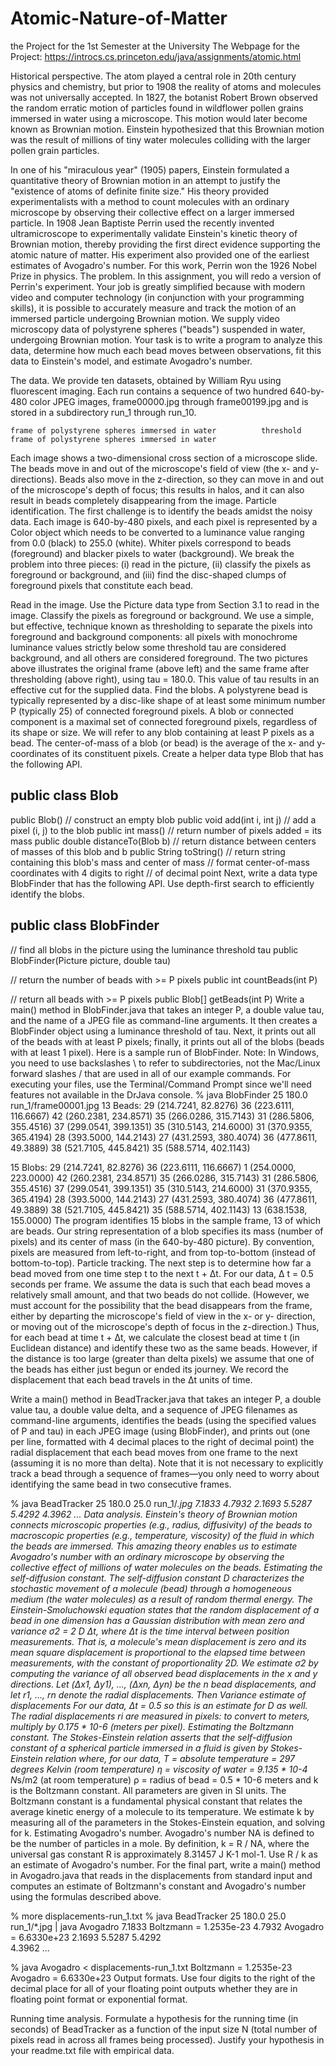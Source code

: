 # Atomic-Nature-of-Matter
the Project for the 1st Semester at the University
The Webpage for the Project: https://introcs.cs.princeton.edu/java/assignments/atomic.html

Historical perspective. The atom played a central role in 20th century physics and chemistry, but prior to 1908 the reality of atoms and molecules was not universally accepted. In 1827, the botanist Robert Brown observed the random erratic motion of particles found in wildflower pollen grains immersed in water using a microscope. This motion would later become known as Brownian motion. Einstein hypothesized that this Brownian motion was the result of millions of tiny water molecules colliding with the larger pollen grain particles.

In one of his "miraculous year" (1905) papers, Einstein formulated a quantitative theory of Brownian motion in an attempt to justify the "existence of atoms of definite finite size." His theory provided experimentalists with a method to count molecules with an ordinary microscope by observing their collective effect on a larger immersed particle. In 1908 Jean Baptiste Perrin used the recently invented ultramicroscope to experimentally validate Einstein's kinetic theory of Brownian motion, thereby providing the first direct evidence supporting the atomic nature of matter. His experiment also provided one of the earliest estimates of Avogadro's number. For this work, Perrin won the 1926 Nobel Prize in physics.
The problem. In this assignment, you will redo a version of Perrin's experiment. Your job is greatly simplified because with modern video and computer technology (in conjunction with your programming skills), it is possible to accurately measure and track the motion of an immersed particle undergoing Brownian motion. We supply video microscopy data of polystyrene spheres ("beads") suspended in water, undergoing Brownian motion. Your task is to write a program to analyze this data, determine how much each bead moves between observations, fit this data to Einstein's model, and estimate Avogadro's number.

The data.  We provide ten datasets, obtained by William Ryu using fluorescent imaging. Each run contains a sequence of two hundred 640-by-480 color JPEG images, frame00000.jpg through frame00199.jpg and is stored in a subdirectory run_1 through run_10.

   	frame of polystyrene spheres immersed in water	       	threshold frame of polystyrene spheres immersed in water
Each image shows a two-dimensional cross section of a microscope slide. The beads move in and out of the microscope's field of view (the x- and y-directions). Beads also move in the z-direction, so they can move in and out of the microscope's depth of focus; this results in halos, and it can also result in beads completely disappearing from the image.
Particle identification. The first challenge is to identify the beads amidst the noisy data. Each image is 640-by-480 pixels, and each pixel is represented by a Color object which needs to be converted to a luminance value ranging from 0.0 (black) to 255.0 (white). Whiter pixels correspond to beads (foreground) and blacker pixels to water (background). We break the problem into three pieces: (i) read in the picture, (ii) classify the pixels as foreground or background, and (iii) find the disc-shaped clumps of foreground pixels that constitute each bead.

Read in the image. Use the Picture data type from Section 3.1 to read in the image.
Classify the pixels as foreground or background. We use a simple, but effective, technique known as thresholding to separate the pixels into foreground and background components: all pixels with monochrome luminance values strictly below some threshold tau are considered background, and all others are considered foreground. The two pictures above illustrates the original frame (above left) and the same frame after thresholding (above right), using tau = 180.0. This value of tau results in an effective cut for the supplied data.
Find the blobs. A polystyrene bead is typically represented by a disc-like shape of at least some minimum number P (typically 25) of connected foreground pixels. A blob or connected component is a maximal set of connected foreground pixels, regardless of its shape or size. We will refer to any blob containing at least P pixels as a bead. The center-of-mass of a blob (or bead) is the average of the x- and y-coordinates of its constituent pixels.
Create a helper data type Blob that has the following API.

public class Blob
------------------------------------------------------------------------------------------------
public Blob()                    // construct an empty blob
public void add(int i, int j)    // add a pixel (i, j) to the blob
public int mass()                // return number of pixels added = its mass
public double distanceTo(Blob b) // return distance between centers of masses of this blob and b
public String toString()         // return string containing this blob's mass and center of mass
                                 // format center-of-mass coordinates with 4 digits to right
                                 // of decimal point
Next, write a data type BlobFinder that has the following API. Use depth-first search to efficiently identify the blobs.

public class BlobFinder
------------------------------------------------------------------------------------------------
// find all blobs in the picture using the luminance threshold tau
public BlobFinder(Picture picture, double tau)

// return the number of beads with >= P pixels
public int countBeads(int P)

// return all beads with >= P pixels
public Blob[] getBeads(int P)
Write a main() method in BlobFinder.java that takes an integer P, a double value tau, and the name of a JPEG file as command-line arguments. It then creates a BlobFinder object using a luminance threshold of tau. Next, it prints out all of the beads with at least P pixels; finally, it prints out all of the blobs (beads with at least 1 pixel).
Here is a sample run of BlobFinder. Note: In Windows, you need to use backslashes \ to refer to subdirectories, not the Mac/Linux forward slashes / that are used in all of our example commands. For executing your files, use the Terminal/Command Prompt since we'll need features not available in the DrJava console.
% java BlobFinder 25 180.0 run_1/frame00001.jpg
13 Beads:
29 (214.7241,  82.8276)
36 (223.6111, 116.6667)
42 (260.2381, 234.8571)
35 (266.0286, 315.7143)
31 (286.5806, 355.4516)
37 (299.0541, 399.1351)
35 (310.5143, 214.6000)
31 (370.9355, 365.4194)
28 (393.5000, 144.2143)
27 (431.2593, 380.4074)
36 (477.8611,  49.3889)
38 (521.7105, 445.8421)
35 (588.5714, 402.1143)

15 Blobs:
29 (214.7241,  82.8276)
36 (223.6111, 116.6667)
 1 (254.0000, 223.0000)
42 (260.2381, 234.8571)
35 (266.0286, 315.7143)
31 (286.5806, 355.4516)
37 (299.0541, 399.1351)
35 (310.5143, 214.6000)
31 (370.9355, 365.4194)
28 (393.5000, 144.2143)
27 (431.2593, 380.4074)
36 (477.8611,  49.3889)
38 (521.7105, 445.8421)
35 (588.5714, 402.1143)
13 (638.1538, 155.0000)
The program identifies 15 blobs in the sample frame, 13 of which are beads. Our string representation of a blob specifies its mass (number of pixels) and its center of mass (in the 640-by-480 picture). By convention, pixels are measured from left-to-right, and from top-to-bottom (instead of bottom-to-top).
Particle tracking. The next step is to determine how far a bead moved from one time step t to the next t + Δt. For our data, Δ t = 0.5 seconds per frame. We assume the data is such that each bead moves a relatively small amount, and that two beads do not collide. (However, we must account for the possibility that the bead disappears from the frame, either by departing the microscope's field of view in the x- or y- direction, or moving out of the microscope's depth of focus in the z-direction.) Thus, for each bead at time t + Δt, we calculate the closest bead at time t (in Euclidean distance) and identify these two as the same beads. However, if the distance is too large (greater than delta pixels) we assume that one of the beads has either just begun or ended its journey. We record the displacement that each bead travels in the Δt units of time.

Write a main() method in BeadTracker.java that takes an integer P, a double value tau, a double value delta, and a sequence of JPEG filenames as command-line arguments, identifies the beads (using the specified values of P and tau) in each JPEG image (using BlobFinder), and prints out (one per line, formatted with 4 decimal places to the right of decimal point) the radial displacement that each bead moves from one frame to the next (assuming it is no more than delta). Note that it is not necessary to explicitly track a bead through a sequence of frames—you only need to worry about identifying the same bead in two consecutive frames.

% java BeadTracker 25 180.0 25.0 run_1/*.jpg
 7.1833
 4.7932
 2.1693
 5.5287
 5.4292
 4.3962
...
Data analysis. Einstein's theory of Brownian motion connects microscopic properties (e.g., radius, diffusivity) of the beads to macroscopic properties (e.g., temperature, viscosity) of the fluid in which the beads are immersed. This amazing theory enables us to estimate Avogadro's number with an ordinary microscope by observing the collective effect of millions of water molecules on the beads.
Estimating the self-diffusion constant. The self-diffusion constant D characterizes the stochastic movement of a molecule (bead) through a homogeneous medium (the water molecules) as a result of random thermal energy. The Einstein-Smoluchowski equation states that the random displacement of a bead in one dimension has a Gaussian distribution with mean zero and variance σ2 = 2 D Δt, where Δt is the time interval between position measurements. That is, a molecule's mean displacement is zero and its mean square displacement is proportional to the elapsed time between measurements, with the constant of proportionality 2D. We estimate σ2 by computing the variance of all observed bead displacements in the x and y directions. Let (Δx1, Δy1), ..., (Δxn, Δyn) be the n bead displacements, and let r1, ..., rn denote the radial displacements. Then
Variance estimate of displacements
For our data, Δt = 0.5 so this is an estimate for D as well. The radial displacements ri are measured in pixels: to convert to meters, multiply by 0.175 * 10-6 (meters per pixel).
Estimating the Boltzmann constant. The Stokes-Einstein relation asserts that the self-diffusion constant of a spherical particle immersed in a fluid is given by
Stokes-Einstein relation
where, for our data,
T = absolute temperature = 297 degrees Kelvin (room temperature)
η = viscosity of water = 9.135 * 10-4 N*s/m2 (at room temperature)
ρ = radius of bead = 0.5 * 10-6 meters
and k is the Boltzmann constant. All parameters are given in SI units. The Boltzmann constant is a fundamental physical constant that relates the average kinetic energy of a molecule to its temperature. We estimate k by measuring all of the parameters in the Stokes-Einstein equation, and solving for k.
Estimating Avogadro's number. Avogadro's number NA is defined to be the number of particles in a mole. By definition, k = R / NA, where the universal gas constant R is approximately 8.31457 J K-1 mol-1. Use R / k as an estimate of Avogadro's number.
For the final part, write a main() method in Avogadro.java that reads in the displacements from standard input and computes an estimate of Boltzmann's constant and Avogadro's number using the formulas described above.

% more displacements-run_1.txt        % java BeadTracker 25 180.0 25.0 run_1/*.jpg | java Avogadro
 7.1833                               Boltzmann = 1.2535e-23
 4.7932                               Avogadro  = 6.6330e+23
 2.1693
 5.5287
 5.4292  
 4.3962
...

% java Avogadro < displacements-run_1.txt
Boltzmann = 1.2535e-23
Avogadro  = 6.6330e+23
Output formats. Use four digits to the right of the decimal place for all of your floating point outputs whether they are in floating point format or exponential format.

Running time analysis. Formulate a hypothesis for the running time (in seconds) of BeadTracker as a function of the input size N (total number of pixels read in across all frames being processed). Justify your hypothesis in your readme.txt file with empirical data.
